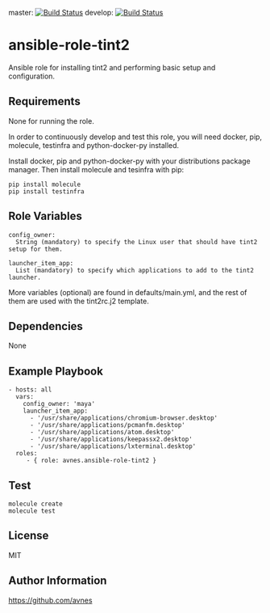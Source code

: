 master: [![Build Status](https://travis-ci.org/avnes/ansible-role-tint2.png?branch=master)](https://travis-ci.org/avnes/ansible-role-tint2) develop: [![Build Status](https://travis-ci.org/avnes/ansible-role-tint2.png?branch=develop)](https://travis-ci.org/avnes/ansible-role-tint2)

# ansible-role-tint2

Ansible role for installing tint2 and performing basic setup and configuration.

## Requirements

None for running the role.

In order to continuously develop and test this role, you will need docker, pip, molecule, testinfra and python-docker-py installed.

Install docker, pip and python-docker-py with your distributions package manager. Then install molecule and tesinfra with pip:

```
pip install molecule
pip install testinfra
```

## Role Variables

```
config_owner:
  String (mandatory) to specify the Linux user that should have tint2 setup for them.

launcher_item_app:
  List (mandatory) to specify which applications to add to the tint2 launcher.
```

More variables (optional) are found in defaults/main.yml, and the rest of them are used with the tint2rc.j2 template.

## Dependencies

None

## Example Playbook

```
- hosts: all
  vars:
    config_owner: 'maya'
    launcher_item_app:
      - '/usr/share/applications/chromium-browser.desktop'
      - '/usr/share/applications/pcmanfm.desktop'
      - '/usr/share/applications/atom.desktop'
      - '/usr/share/applications/keepassx2.desktop'
      - '/usr/share/applications/lxterminal.desktop'
  roles:
     - { role: avnes.ansible-role-tint2 }
```

## Test

```
molecule create
molecule test
```

## License

MIT

## Author Information

<https://github.com/avnes>
